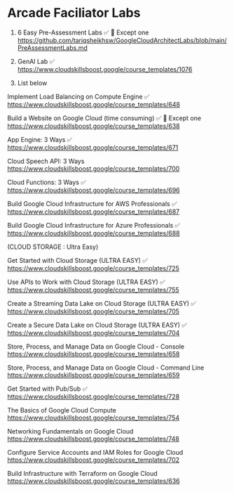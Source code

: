 # Arcade Faciliator Labs

1) 6 Easy Pre-Assessment Labs  ✅   🔘 Except one    
https://github.com/tariqsheikhsw/GoogleCloudArchitectLabs/blob/main/PreAssessmentLabs.md  
 

1) GenAI Lab  ✅  
https://www.cloudskillsboost.google/course_templates/1076

2) List below  


Implement Load Balancing on Compute Engine  ✅   
https://www.cloudskillsboost.google/course_templates/648 


Build a Website on Google Cloud (time consuming)  ✅ 🔘 Except one   
https://www.cloudskillsboost.google/course_templates/638  


App Engine: 3 Ways    ✅   
https://www.cloudskillsboost.google/course_templates/671    


Cloud Speech API: 3 Ways  
https://www.cloudskillsboost.google/course_templates/700  


Cloud Functions: 3 Ways  ✅   
https://www.cloudskillsboost.google/course_templates/696  


Build Google Cloud Infrastructure for AWS Professionals  ✅   
https://www.cloudskillsboost.google/course_templates/687


Build Google Cloud Infrastructure for Azure Professionals  ✅   
https://www.cloudskillsboost.google/course_templates/688

(CLOUD STORAGE : Ultra Easy) 

Get Started with Cloud Storage  (ULTRA EASY)  ✅  
https://www.cloudskillsboost.google/course_templates/725  


Use APIs to Work with Cloud Storage  (ULTRA EASY) ✅  
https://www.cloudskillsboost.google/course_templates/755  


Create a Streaming Data Lake on Cloud Storage (ULTRA EASY) ✅   
https://www.cloudskillsboost.google/course_templates/705  


Create a Secure Data Lake on Cloud Storage (ULTRA EASY)  ✅   
https://www.cloudskillsboost.google/course_templates/704




Store, Process, and Manage Data on Google Cloud - Console  
https://www.cloudskillsboost.google/course_templates/658  


Store, Process, and Manage Data on Google Cloud - Command Line  
https://www.cloudskillsboost.google/course_templates/659  


Get Started with Pub/Sub  ✅   
https://www.cloudskillsboost.google/course_templates/728  


The Basics of Google Cloud Compute  
https://www.cloudskillsboost.google/course_templates/754  


Networking Fundamentals on Google Cloud  
https://www.cloudskillsboost.google/course_templates/748  


Configure Service Accounts and IAM Roles for Google Cloud  
https://www.cloudskillsboost.google/course_templates/702  


Build Infrastructure with Terraform on Google Cloud  
https://www.cloudskillsboost.google/course_templates/636  
